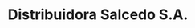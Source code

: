 ---
title: "Distribuidora Salcedo S.A."
url: /santiago-de-los-caballeros/distribuidora-salcedo-s-a-avenida-imbert/
shop: general
---